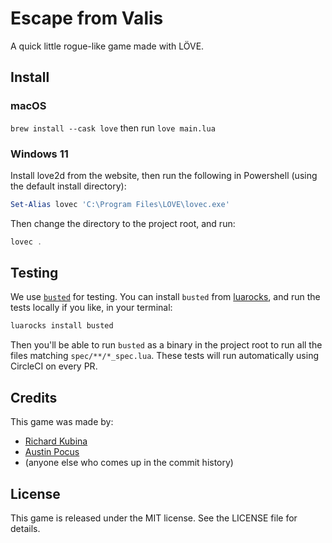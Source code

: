 # Escape from Valis

A quick little rogue-like game made with LÖVE.

## Install

### macOS

`brew install --cask love`
then run `love main.lua`

### Windows 11

Install love2d from the website, then run the following in Powershell (using the default install directory):

```powershell
Set-Alias lovec 'C:\Program Files\LOVE\lovec.exe'
```

Then change the directory to the project root, and run:

```powershell
lovec .
```

## Testing

We use [`busted`][bust] for testing. You can install `busted` from [luarocks][luarocks], and run the tests locally if you like, in your terminal:

```bash
luarocks install busted
```

Then you'll be able to run `busted` as a binary in the project root to run all the files matching `spec/**/*_spec.lua`. These tests will run automatically using CircleCI on every PR.

## Credits

This game was made by:

- [Richard Kubina][rk]
- [Austin Pocus][ap]
- (anyone else who comes up in the commit history)

## License

This game is released under the MIT license. See the LICENSE file for details.

[bust]: https://olivinelabs.com/busted
[luarocks]: https://luarocks.org/
[rk]: https://github.com/RichardJohnn
[ap]: https://austinpocus.com
